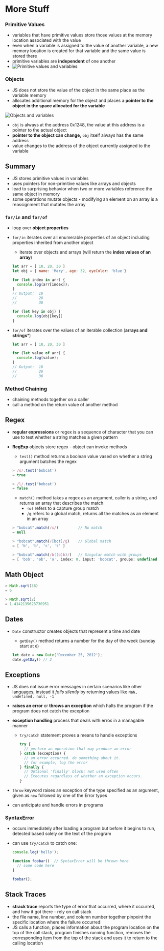 # More Stuff

### Primitive Values

- variables that have primitive values store those values at the memory location associated with the value
- even when a variable is assigned to the value of another variable, a new memory location is created for that variable and the same value is stored there
- primitive variables are **independent** of one another
- ![Primitive values and variables](https://d186loudes4jlv.cloudfront.net/javascript/images/vars-with-primitive-values.png)



### Objects

- JS does not store the value of the object in the same place as the variable memory
- allocates additional memory for the object and places a **pointer to the object in the space allocated for the variable**

![Objects and variables](https://d186loudes4jlv.cloudfront.net/javascript/images/vars-with-objects.png)

- `obj` is always at the address 0x1248, the value at this address is a pointer to the actual object 
- **pointer to the object can change,** `obj` itself always has the same address 
- value changes to the address of the object currently assigned to the variable 



## Summary

- JS stores primitive values in variables
- uses pointers for non-primitive values like arrays and objects
- lead to surprising behavior when two or more variables reference the same object in memory 
- some operations mutate objects - modifying an element on an array is a reassignment that mutates the array



### `for/in` and `for/of`

- loop over **object properties**

- `for/in` iterates over all enumerable properties of an object including properties inherited from another object

  - iterate over objects and arrays (will return the **index values of an array**)

  ```js
  let arr = [ 10, 20, 30 ]
  let obj = { name: 'Mary', age: 32, eyeColor: 'blue'}
  
  for (let index in arr) {
    console.log(arr[index]);
  }
  // Output:  10
  //          20
  //          30
  
  for (let key in obj) {
    console.log(obj[key])
  }
  ```

- `for/of` iterates over the values of an iterable collection (**arrays and strings***)

  ```js
  let arr = [ 10, 20, 30 ]
  
  for (let value of arr) {
    console.log(value);
  }
  // Output:  10
  //          20
  //          30
  ```
  
  

### Method Chaining

- chaining methods together on a caller 
- call a method on the return value of another method 

## Regex

- **regular expressions** or regex is a sequence of character that you can use to test whether a string matches a given pattern

- **RegExp** objects store regex - object can invoke methods

  - `test()` method returns a boolean value vased on whether a string argument batches the regex

  ```js
  > /o/.test('bobcat')
  = true
  
  > /l/.test('bobcat')
  = false
  ```

  - `match()` method takes a regex as an argument, caller is a string, and returns an array that describes the match
    - `(o)` refers to a capture group match
    - `/g` refers to a global match, returns all the matches as an element in an array

  ```js
  > "bobcat".match(/x/)         // No match
  = null
  
  > "bobcat".match(/[bct]/g)    // Global match
  = [ 'b', 'b', 'c', 't' ]
  
  > "bobcat".match(/b((o)b)/)   // Singular match with groups
  = [ 'bob', 'ob', 'o', index: 0, input: 'bobcat', groups: undefined ]
  ```

  

## Math Object

```js
> Math.sqrt(36)
= 6

> Math.sqrt(2)
= 1.4142135623730951
```

## Dates

- `Date` constructor creates objects that represent a time and date 

  - `getDay()` method returns a number for the day of the week (sunday start at `0`)

  ```js
  let date = new Date('December 25, 2012');
  date.getDay() // 2
  ```

## Exceptions

- JS does not issue error messages in certain scenarios like other languages, instead it *fails silently* by returning values like `NaN, undefined, null, -1`

- **raises an error** or **throws an exception** which halts the program if the program does not catch the exception

- **exception handling** process that deals with erros in a managable manner

  - `try/catch` statement proves a means to handle exceptions

    ```js
    try {
      // perform an operation that may produce an error
    } catch (exception) {
      // an error occurred. do something about it.
      // for example, log the error
    } finally {
      // Optional 'finally' block; not used often
      // Executes regardless of whether an exception occurs.
    }
    ```



- `throw` keyword raises an exception of the type specified as an argument, given as `new` followed by one of the Error types
- can anticipate and handle errors in programs

### SyntaxError

- occurs immediately after loading a program but before it begins to run, detected based solely on the text of the program

- can use `try/catch` to catch one:

  ```js
  console.log('hello');
  
  function foobar()  // SyntaxError will be thrown here
  	// some code here
  }
  
  foobar();
  ```

## Stack Traces

- **strack trace** reports the type of error that occurred, where it occurred, and how it got there - rely on call stack
- the file name, line number, and column number together pinpoint the specific location where the failure occurred
- JS calls a function, places information about the program location on the top of the call stack, program finishes running function, removes the corresponding item from the top of the stack and uses it to return to the calling location 
